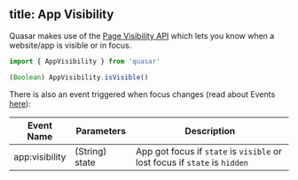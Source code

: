 title: App Visibility
---
Quasar makes use of the [Page Visibility API](https://developer.mozilla.org/en-US/docs/Web/API/Page_Visibility_API) which lets you know when a website/app is visible or in focus.

<input type="hidden" data-fullpage-demo="other/app-visibility">

``` js
import { AppVisibility } from 'quasar'

(Boolean) AppVisibility.isVisible()
```

There is also an event triggered when focus changes (read about Events [here](/api/js-events.html)):

| Event Name | Parameters | Description |
| --- | --- | --- |
| app:visibility | (String) state | App got focus if `state` is `visible` or lost focus if `state` is `hidden` |
